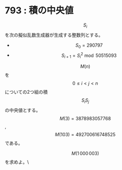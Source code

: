 # 793 : 積の中央値

$$S_i$$  を次の擬似乱数生成器が生成する整数列とする。

* $$S_0 = 290797$$
* $$S_{i+1} = {S_i} ^2 \bmod 50515093$$

$$M(n)$$ を $$0 \le i \lt j \lt n$$  についての2つ組の積 $$S_i S_j$$ の中央値とする。\
$$M(3) = 3878983057768$$ , $$M(103) = 492700616748525$$ である。

$$M(1\,000\,003)$$ を求めよ。\
